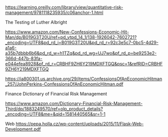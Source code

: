 
https://learning.oreilly.com/library/view/quantitative-risk-management/9781118235935/c06anchor-1.html

The Testing of Luther Albright

https://www.amazon.com/New-Confessions-Economic-Hit-Man/dp/B019G3T20U/ref=pd_vtpd_14_1/138-1926042-7602721?_encoding=UTF8&pd_rd_i=B019G3T20U&pd_rd_r=92c3e5c7-0bc5-4d29-a1a6-a35b7dbbb6b6&pd_rd_w=h1TZq&pd_rd_wg=UJ7wo&pf_rd_p=be9253e2-366d-447b-83fa-e044efea8928&pf_rd_r=CRBHF9ZH6Y219MDXFTGQ&psc=1&refRID=CRBHF9ZH6Y219MDXFTGQ

https://ia800301.us.archive.org/29/items/ConfessionsOfAnEconomicHitman_257/JohnPerkins-ConfessionsOfAnEconomicHitman.pdf


Finance
Dictionary of Financial Risk Management 

https://www.amazon.com/Dictionary-Financial-Risk-Management-Third/dp/1883249570/ref=olp_product_details?_encoding=UTF8&me=&qid=1581440565&sr=1-1


Web
https://pepa.holla.cz/wp-content/uploads/2015/11/Flask-Web-Development.pdf


